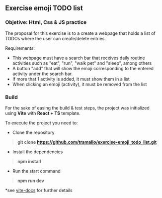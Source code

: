 ## Exercise emoji TODO list

### Objetive: Html, Css & JS practice
The proposal for this exercise is to a create a webpage that holds a list of TODOs where the user can create/delete entries.

Requirements:
- This webpage must have a search bar that receives daily routine activities such as "eat", "run", "walk pet" and "sleep", among others
- A button "add" that will show the emoji corresponding to the entered activity under the search bar.
- If more that 1 activity is added, it must show them in a list
- When clicking an emoji (activity), it must be removed from the list

### Build
For the sake of easing the build & test steps, the project was initialized using **Vite** with **React + TS** template.

To execute the project you need to:

- Clone the repository
> **git clone https://github.com/tramallo/exercise-emoji_todo_list.git**

- Install the dependencies
> **npm install**

- Run the start command
> **npm run dev**  

*see [vite-docs] for further details

[vite-docs]: https://vitejs.dev/guide/